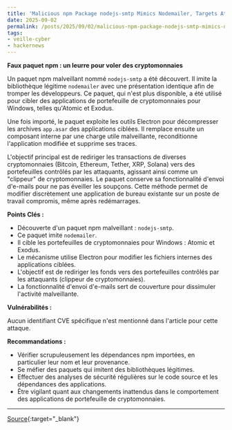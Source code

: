 ```yaml
---
title: 'Malicious npm Package nodejs-smtp Mimics Nodemailer, Targets Atomic and Exodus Wallets'
date: 2025-09-02
permalink: /posts/2025/09/02/malicious-npm-package-nodejs-smtp-mimics-nodemailer-targets-atomic-and-exodus-wallets/
tags:
- veille-cyber
- hackernews
---
```

**Faux paquet npm : un leurre pour voler des cryptomonnaies**

Un paquet npm malveillant nommé `nodejs-smtp` a été découvert. Il imite la bibliothèque légitime `nodemailer` avec une présentation identique afin de tromper les développeurs. Ce paquet, qui n'est plus disponible, a été utilisé pour cibler des applications de portefeuille de cryptomonnaies pour Windows, telles qu'Atomic et Exodus.

Une fois importé, le paquet exploite les outils Electron pour décompresser les archives `app.asar` des applications ciblées. Il remplace ensuite un composant interne par une charge utile malveillante, reconditionne l'application modifiée et supprime ses traces.

L'objectif principal est de rediriger les transactions de diverses cryptomonnaies (Bitcoin, Ethereum, Tether, XRP, Solana) vers des portefeuilles contrôlés par les attaquants, agissant ainsi comme un "clippeur" de cryptomonnaies. Le paquet conserve sa fonctionnalité d'envoi d'e-mails pour ne pas éveiller les soupçons. Cette méthode permet de modifier discrètement une application de bureau existante sur un poste de travail compromis, même après redémarrages.

**Points Clés :**

*   Découverte d'un paquet npm malveillant : `nodejs-smtp`.
*   Ce paquet imite `nodemailer`.
*   Il cible les portefeuilles de cryptomonnaies pour Windows : Atomic et Exodus.
*   Le mécanisme utilise Electron pour modifier les fichiers internes des applications ciblées.
*   L'objectif est de rediriger les fonds vers des portefeuilles contrôlés par les attaquants (clippeur de cryptomonnaies).
*   La fonctionnalité d'envoi d'e-mails sert de couverture pour dissimuler l'activité malveillante.

**Vulnérabilités :**

Aucun identifiant CVE spécifique n'est mentionné dans l'article pour cette attaque.

**Recommandations :**

*   Vérifier scrupuleusement les dépendances npm importées, en particulier leur nom et leur provenance.
*   Se méfier des paquets qui imitent des bibliothèques légitimes.
*   Effectuer des analyses de sécurité régulières sur le code source et les dépendances des applications.
*   Être vigilant quant aux changements inattendus dans le comportement des applications de portefeuille de cryptomonnaies.

---
[Source](https://thehackernews.com/2025/09/malicious-npm-package-nodejs-smtp.html){:target="_blank"}
